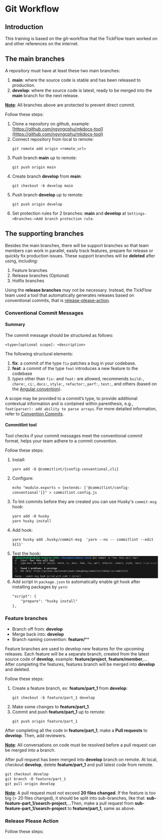 # Git Workflow

## Introduction
This training is based on the git-workflow that the TickFlow team worked on and other references on the internet.

## The main branches
A repository must have at least these two main branches:
<div class="annotate" markdown>

1. **main**: where the source code is stable and has been released to production.
2. **develop**: where the source code is latest, ready to be merged into the **main** branch for the next release.

</div>

**<u>Note</u>**: All branches above are protected to prevent direct commit.

Follow these steps:
<div class="annotate" markdown>

1. Clone a repository on github, example: [https://github.com/ngyngcphu/mkdocs-tool](https://github.com/ngyngcphu/mkdocs-tool)
2. Connect repository from local to remote:
    ```
    git remote add origin <remote_url>
    ```
3. Push branch **main** up to remote:
    ```
    git push origin main
    ```
4. Create branch **develop** from **main**:
    ```
    git checkout -b develop main
    ```
5. Push branch **develop** up to remote:
    ```
    git push origin develop
    ```
6. Set protection rules for 2 branches: **main** and **develop** at `Settings->Branches->Add branch protection rule`.

</div>

## The supporting branches
Besides the main branches, there will be support branches so that team members can work in parallel, easily track features, prepare for release or quickly fix production issues. These support branches will be **deleted** after using, including:
<div class="annotate" markdown>

1. Feature branches
2. Release branches (Optional)
3. Hotfix branches

</div>

Using the **release branches** may not be necessary. Instead, the TickFlow team used a tool that automatically generates releases based on conventional commits, that is [release-please-action](https://github.com/google-github-actions/release-please-action).

### Conventional Commit Messages

#### Summary
The commit message should be structured as follows:
```
<type>[optional scope]: <description>
```
The following structural elements:
<div class="annotate" markdown>

1. **fix**: a commit of the type `fix` patches a bug in your codebase.
2. **feat**: a commit of the type `feat` introduces a new feature to the codebase
3. _types_ other than `fix:` and `feat:` are allowed, recommends `build:`, `chore:`, `ci:`, `docs:`, `style:`, `refactor:`, `perf:`, `test:`, and others (based on the [Angular convention](https://github.com/angular/angular/blob/22b96b9/CONTRIBUTING.md#-commit-message-guidelines)).

</div>

A scope may be provided to a commit’s type, to provide additional contextual information and is contained within parenthesis, e.g., `feat(parser): add ability to parse arrays`. For more detailed information, refer to [Convention Commits](https://www.conventionalcommits.org/en/v1.0.0/).

#### Commitlint tool
Tool checks if your commit messages meet the conventional commit format, helps your team adhere to a commit convention.

Follow these steps:
<div class="annotate" markdown>

1. Install:
    ```
    yarn add -D @commitlint/{config-conventional,cli}
    ```
2. Configure:
    ```
    echo "module.exports = {extends: ['@commitlint/config-conventional']}" > commitlint.config.js
    ```
3. To lint commits before they are created you can use Husky's `commit-msg` hook:
    ```
    yarn add -D husky
    yarn husky install
    ```
4. Add hook:
    ```
    yarn husky add .husky/commit-msg  'yarn --no -- commitlint --edit ${1}'
    ```
5. Test the hook:
    ![test-hook](../assets/test-hook.png)
6. Add script in `package.json` to automatically enable git hook after installing packages by `yarn`:
    ```
    "script": {
        "prepare": "husky install"
    },
    ```
</div>


### Feature branches
- Branch off from: **develop**
- Merge back into: **develop**
- Branch naming convention: **feature/****

Feature branches are used to develop new features for the upcoming releases. Each feature will be a separate branch, created from the latest source code of **develop**, example: **feature/project**, **feature/member**,... After completing the features, features branch will be merged into **develop** and deleted.

Follow these steps:
<div class="annotate" markdown>

1. Create a feature branch, ex: **feature/part_1** from **develop**:
    ```
    git checkout -b feature/part_1 develop
    ```
2. Make some changes to **feature/part_1**.
3. Commit and push **feature/part_1** up to remote:
    ```
    git push origin feature/part_1
    ```

</div>

After completing all the code in **feature/part_1**, make a **Pull requests** to **develop**. Then, add reviewers.

**<u>Note</u>**: All conversations on code must be resolved before a pull request can be merged into a branch.

After pull request has been merged into **develop** branch on remote. At local, checkout **develop**, delete **feature/part_1** and pull latest code from remote.
```
git checkout develop
git branch -D feature/part_1
git pull origin develop
```

**<u>Note</u>**: A pull request must not exceed **20 files changed**. If the feature is too big (> 20 files changed), it should be split into sub-branches, like that: **sub-feature-part_1/search-project**,...Then, make a pull request from **sub-feature-part_1/search-project** to **feature/part_1**, same as above.

### Release Please Action


Follow these steps:
<div class="annotate" markdown>



</div>